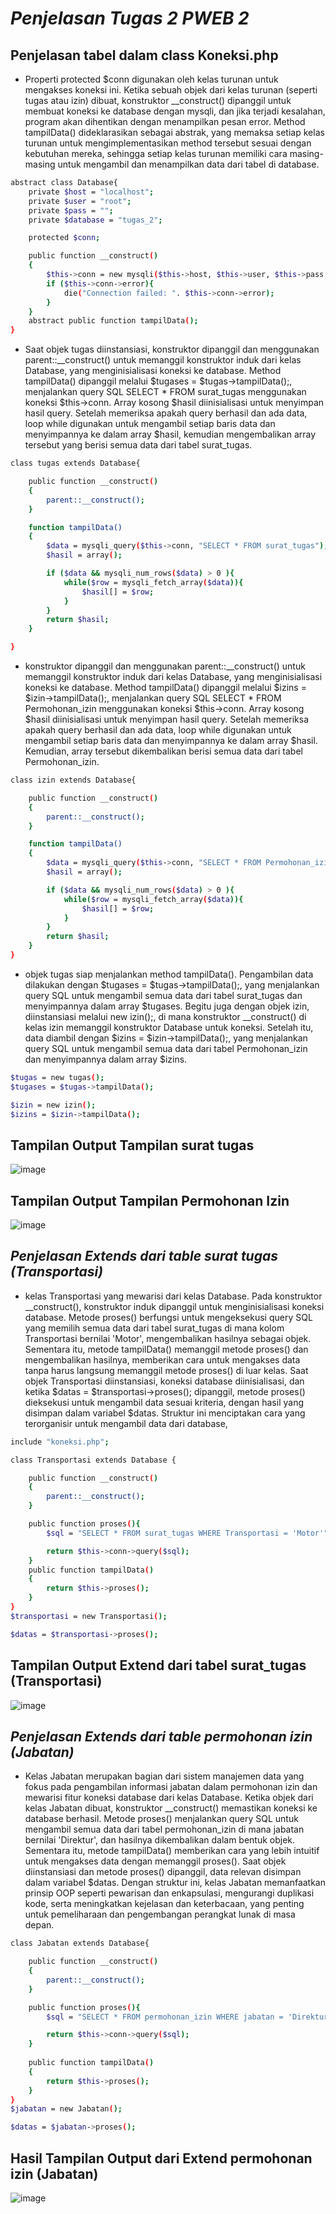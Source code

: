 <h1><i>Penjelasan Tugas 2 PWEB 2</i></h1>
<h2>Penjelasan tabel dalam class Koneksi.php</h2>
<p>

- Properti protected $conn digunakan oleh kelas turunan untuk mengakses koneksi ini. Ketika sebuah objek dari kelas turunan (seperti tugas atau izin) dibuat, konstruktor __construct() dipanggil untuk membuat koneksi ke database dengan mysqli, dan jika terjadi kesalahan, program akan dihentikan dengan menampilkan pesan error. Method tampilData() dideklarasikan sebagai abstrak, yang memaksa setiap kelas turunan untuk mengimplementasikan method tersebut sesuai dengan kebutuhan mereka, sehingga setiap kelas turunan memiliki cara masing-masing untuk mengambil dan menampilkan data dari tabel di database.
  
</p>

``` sh
abstract class Database{
    private $host = "localhost";
    private $user = "root";
    private $pass = "";
    private $database = "tugas_2";

    protected $conn;

    public function __construct()
    {
        $this->conn = new mysqli($this->host, $this->user, $this->pass, $this->database);
        if ($this->conn->error){
            die("Connection failed: ". $this->conn->error);
        }
    }
    abstract public function tampilData();
}

```

<p>

- Saat objek tugas diinstansiasi, konstruktor dipanggil dan menggunakan parent::__construct() untuk memanggil konstruktor induk dari kelas Database, yang menginisialisasi koneksi ke database. Method tampilData() dipanggil melalui $tugases = $tugas->tampilData();, menjalankan query SQL SELECT * FROM surat_tugas menggunakan koneksi $this->conn. Array kosong $hasil diinisialisasi untuk menyimpan hasil query. Setelah memeriksa apakah query berhasil dan ada data, loop while digunakan untuk mengambil setiap baris data dan menyimpannya ke dalam array $hasil, kemudian mengembalikan array tersebut yang berisi semua data dari tabel surat_tugas.
  
</p>

``` sh
class tugas extends Database{

    public function __construct()
    {
        parent::__construct();
    }

    function tampilData()
    {
        $data = mysqli_query($this->conn, "SELECT * FROM surat_tugas");
        $hasil = array();

        if ($data && mysqli_num_rows($data) > 0 ){
            while($row = mysqli_fetch_array($data)){
                $hasil[] = $row;
            }
        }
        return $hasil;
    }

}

```

<p>

- konstruktor dipanggil dan menggunakan parent::__construct() untuk memanggil konstruktor induk dari kelas Database, yang menginisialisasi koneksi ke database. Method tampilData() dipanggil melalui $izins = $izin->tampilData();, menjalankan query SQL SELECT * FROM Permohonan_izin menggunakan koneksi $this->conn. Array kosong $hasil diinisialisasi untuk menyimpan hasil query. Setelah memeriksa apakah query berhasil dan ada data, loop while digunakan untuk mengambil setiap baris data dan menyimpannya ke dalam array $hasil. Kemudian, array tersebut dikembalikan berisi semua data dari tabel Permohonan_izin.
  
</p>

```sh
class izin extends Database{

    public function __construct()
    {
        parent::__construct();
    }

    function tampilData()
    {
        $data = mysqli_query($this->conn, "SELECT * FROM Permohonan_izin");
        $hasil = array();

        if ($data && mysqli_num_rows($data) > 0 ){
            while($row = mysqli_fetch_array($data)){
                $hasil[] = $row;
            }
        }
        return $hasil;
    }
}

```

<p>

- objek tugas siap menjalankan method tampilData(). Pengambilan data dilakukan dengan $tugases = $tugas->tampilData();, yang menjalankan query SQL untuk mengambil semua data dari tabel surat_tugas dan menyimpannya dalam array $tugases. Begitu juga dengan objek izin, diinstansiasi melalui new izin();, di mana konstruktor __construct() di kelas izin memanggil konstruktor Database untuk koneksi. Setelah itu, data diambil dengan $izins = $izin->tampilData();, yang menjalankan query SQL untuk mengambil semua data dari tabel Permohonan_izin dan menyimpannya dalam array $izins.
  
</p>

```sh
$tugas = new tugas();
$tugases = $tugas->tampilData();

$izin = new izin();
$izins = $izin->tampilData();

```

<h2>Tampilan Output Tampilan surat tugas</h2>

![image](https://github.com/user-attachments/assets/1b9d2076-b7ec-4cab-8458-7e2d9ea570b1)

<h2>Tampilan Output Tampilan Permohonan Izin</h2>

![image](https://github.com/user-attachments/assets/d0eb6c0e-d70f-4c05-b40e-7bf20a3bcf8a)

<h2><i>Penjelasan Extends dari table surat tugas (Transportasi)</i></h2>
<p>

- kelas Transportasi yang mewarisi dari kelas Database. Pada konstruktor __construct(), konstruktor induk dipanggil untuk menginisialisasi koneksi database. Metode proses() berfungsi untuk mengeksekusi query SQL yang memilih semua data dari tabel surat_tugas di mana kolom Transportasi bernilai 'Motor', mengembalikan hasilnya sebagai objek. Sementara itu, metode tampilData() memanggil metode proses() dan mengembalikan hasilnya, memberikan cara untuk mengakses data tanpa harus langsung memanggil metode proses() di luar kelas. Saat objek Transportasi diinstansiasi, koneksi database diinisialisasi, dan ketika $datas = $transportasi->proses(); dipanggil, metode proses() dieksekusi untuk mengambil data sesuai kriteria, dengan hasil yang disimpan dalam variabel $datas. Struktur ini menciptakan cara yang terorganisir untuk mengambil data dari database,
  
</p>

```sh
include "koneksi.php";

class Transportasi extends Database {

    public function __construct()
    {
        parent::__construct();
    }

    public function proses(){
        $sql = "SELECT * FROM surat_tugas WHERE Transportasi = 'Motor'";

        return $this->conn->query($sql);
    }
    public function tampilData()
    {
        return $this->proses();
    }
}
$transportasi = new Transportasi();

$datas = $transportasi->proses();
```

<h2>Tampilan Output Extend dari tabel surat_tugas (Transportasi)</h2>

![image](https://github.com/user-attachments/assets/757b92ef-ad38-496a-ae1a-28466737afea)

<h2><i>Penjelasan Extends dari table permohonan izin (Jabatan)</i></h2>
<p>

- Kelas Jabatan merupakan bagian dari sistem manajemen data yang fokus pada pengambilan informasi jabatan dalam permohonan izin dan mewarisi fitur koneksi database dari kelas Database. Ketika objek dari kelas Jabatan dibuat, konstruktor __construct() memastikan koneksi ke database berhasil. Metode proses() menjalankan query SQL untuk mengambil semua data dari tabel permohonan_izin di mana jabatan bernilai 'Direktur', dan hasilnya dikembalikan dalam bentuk objek. Sementara itu, metode tampilData() memberikan cara yang lebih intuitif untuk mengakses data dengan memanggil proses(). Saat objek diinstansiasi dan metode proses() dipanggil, data relevan disimpan dalam variabel $datas. Dengan struktur ini, kelas Jabatan memanfaatkan prinsip OOP seperti pewarisan dan enkapsulasi, mengurangi duplikasi kode, serta meningkatkan kejelasan dan keterbacaan, yang penting untuk pemeliharaan dan pengembangan perangkat lunak di masa depan.
  
</p>

```sh
class Jabatan extends Database{

    public function __construct()
    {
        parent::__construct();
    }

    public function proses(){
        $sql = "SELECT * FROM permohonan_izin WHERE jabatan = 'Direktur'";

        return $this->conn->query($sql);
    }
    
    public function tampilData()
    {
        return $this->proses();
    }
}
$jabatan = new Jabatan();

$datas = $jabatan->proses();
```

<h2>Hasil Tampilan Output dari Extend permohonan izin (Jabatan) </h2>

![image](https://github.com/user-attachments/assets/5d381835-b20c-45c0-b99d-f4f8e9e33c07)





